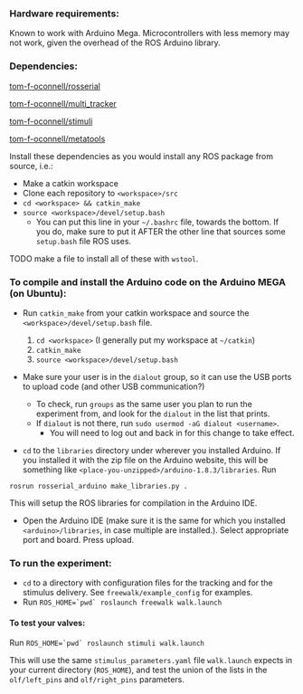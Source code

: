 
### Hardware requirements:

Known to work with Arduino Mega. Microcontrollers with less memory may not work, given the overhead of the ROS Arduino library.

### Dependencies:

[tom-f-oconnell/rosserial](https://github.com/tom-f-oconnell/rosserial)

[tom-f-oconnell/multi_tracker](https://github.com/tom-f-oconnell/multi_tracker)

[tom-f-oconnell/stimuli](https://github.com/tom-f-oconnell/stimuli)

[tom-f-oconnell/metatools](https://github.com/tom-f-oconnell/metatools)


Install these dependencies as you would install any ROS package from source, i.e.:

- Make a catkin workspace
- Clone each repository to `<workspace>/src`
- `cd <workspace> && catkin_make`
- `source <workspace>/devel/setup.bash`
	- You can put this line in your `~/.bashrc` file, towards the bottom. If you do, make sure to put it AFTER the other line that sources some `setup.bash` file ROS uses.

TODO make a file to install all of these with `wstool`.


### To compile and install the Arduino code on the Arduino MEGA (on Ubuntu):

- Run `catkin_make` from your catkin workspace and source the `<workspace>/devel/setup.bash` file.
	1. `cd <workspace>` (I generally put my workspace at `~/catkin`)
	2. `catkin_make`
	3. `source <workspace>/devel/setup.bash`

- Make sure your user is in the `dialout` group, so it can use the USB ports to upload code (and other USB communication?)
	- To check, run `groups` as the same user you plan to run the experiment from, and look for the `dialout` in the list that prints.
	- If `dialout` is not there, run `sudo usermod -aG dialout <username>`.
		- You will need to log out and back in for this change to take effect.

- `cd` to the `libraries` directory under wherever you installed Arduino. If you installed it with the zip file on the Arduino website, this will be something like `<place-you-unzipped>/arduino-1.8.3/libraries`. Run
```
rosrun rosserial_arduino make_libraries.py .
```
This will setup the ROS libraries for compilation in the Arduino IDE.

- Open the Arduino IDE (make sure it is the same for which you installed `<arduino>/libraries`, in case multiple are installed.). Select appropriate port and board. Press upload.

### To run the experiment:

- `cd` to a directory with configuration files for the tracking and for the stimulus delivery. See `freewalk/example_config` for examples.
- Run ```ROS_HOME=`pwd` roslaunch freewalk walk.launch```

#### To test your valves:

Run ```ROS_HOME=`pwd` roslaunch stimuli walk.launch```


This will use the same `stimulus_parameters.yaml` file `walk.launch` expects in your current directory (`ROS_HOME`), and test the union of the lists in the `olf/left_pins` and `olf/right_pins` parameters.


